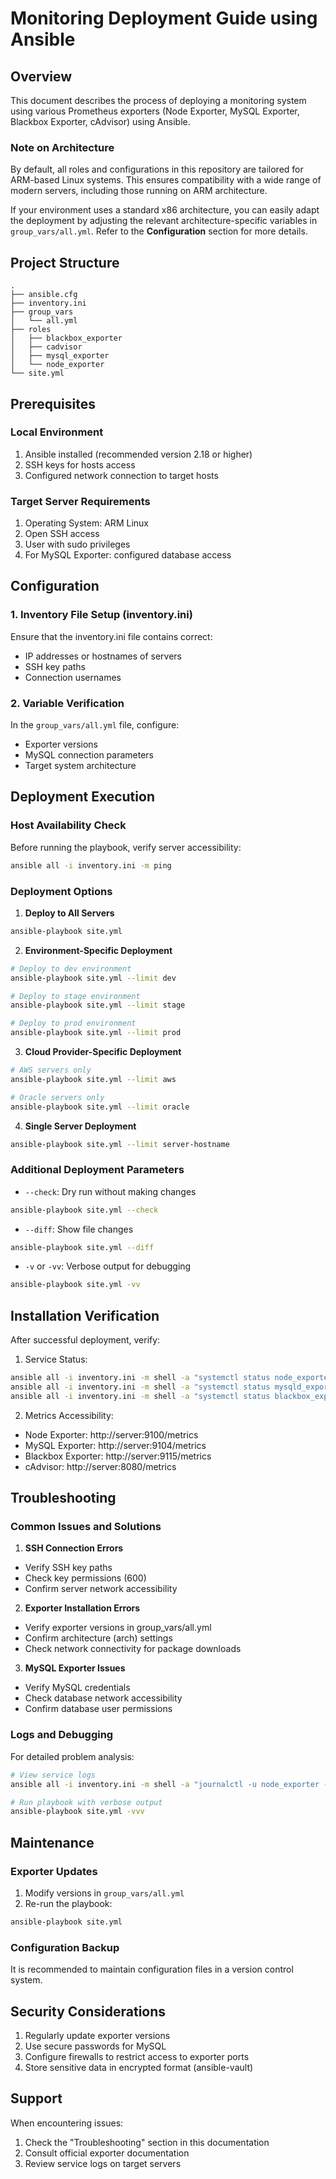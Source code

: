 # Monitoring Deployment Guide using Ansible

## Overview
This document describes the process of deploying a monitoring system using various Prometheus exporters (Node Exporter, MySQL Exporter, Blackbox Exporter, cAdvisor) using Ansible.

### Note on Architecture
By default, all roles and configurations in this repository are tailored for ARM-based Linux systems. This ensures compatibility with a wide range of modern servers, including those running on ARM architecture. 

If your environment uses a standard x86 architecture, you can easily adapt the deployment by adjusting the relevant architecture-specific variables in `group_vars/all.yml`. Refer to the **Configuration** section for more details.

## Project Structure
```
.
├── ansible.cfg
├── inventory.ini
├── group_vars
│   └── all.yml
├── roles
│   ├── blackbox_exporter
│   ├── cadvisor
│   ├── mysql_exporter
│   └── node_exporter
└── site.yml
```

## Prerequisites

### Local Environment
1. Ansible installed (recommended version 2.18 or higher)
2. SSH keys for hosts access
3. Configured network connection to target hosts

### Target Server Requirements
1. Operating System: ARM Linux
2. Open SSH access
3. User with sudo privileges
4. For MySQL Exporter: configured database access

## Configuration

### 1. Inventory File Setup (inventory.ini)
Ensure that the inventory.ini file contains correct:
- IP addresses or hostnames of servers
- SSH key paths
- Connection usernames

### 2. Variable Verification
In the `group_vars/all.yml` file, configure:
- Exporter versions
- MySQL connection parameters
- Target system architecture

## Deployment Execution

### Host Availability Check
Before running the playbook, verify server accessibility:
```bash
ansible all -i inventory.ini -m ping
```

### Deployment Options

1. **Deploy to All Servers**
```bash
ansible-playbook site.yml
```

2. **Environment-Specific Deployment**
```bash
# Deploy to dev environment
ansible-playbook site.yml --limit dev

# Deploy to stage environment
ansible-playbook site.yml --limit stage

# Deploy to prod environment
ansible-playbook site.yml --limit prod
```

3. **Cloud Provider-Specific Deployment**
```bash
# AWS servers only
ansible-playbook site.yml --limit aws

# Oracle servers only
ansible-playbook site.yml --limit oracle
```

4. **Single Server Deployment**
```bash
ansible-playbook site.yml --limit server-hostname
```

### Additional Deployment Parameters

- `--check`: Dry run without making changes
```bash
ansible-playbook site.yml --check
```

- `--diff`: Show file changes
```bash
ansible-playbook site.yml --diff
```

- `-v` or `-vv`: Verbose output for debugging
```bash
ansible-playbook site.yml -vv
```

## Installation Verification

After successful deployment, verify:

1. Service Status:
```bash
ansible all -i inventory.ini -m shell -a "systemctl status node_exporter"
ansible all -i inventory.ini -m shell -a "systemctl status mysqld_exporter"
ansible all -i inventory.ini -m shell -a "systemctl status blackbox_exporter"
```

2. Metrics Accessibility:
- Node Exporter: http://server:9100/metrics
- MySQL Exporter: http://server:9104/metrics
- Blackbox Exporter: http://server:9115/metrics
- cAdvisor: http://server:8080/metrics

## Troubleshooting

### Common Issues and Solutions

1. **SSH Connection Errors**
- Verify SSH key paths
- Check key permissions (600)
- Confirm server network accessibility

2. **Exporter Installation Errors**
- Verify exporter versions in group_vars/all.yml
- Confirm architecture (arch) settings
- Check network connectivity for package downloads

3. **MySQL Exporter Issues**
- Verify MySQL credentials
- Check database network accessibility
- Confirm database user permissions

### Logs and Debugging

For detailed problem analysis:
```bash
# View service logs
ansible all -i inventory.ini -m shell -a "journalctl -u node_exporter -n 50"

# Run playbook with verbose output
ansible-playbook site.yml -vvv
```

## Maintenance

### Exporter Updates

1. Modify versions in `group_vars/all.yml`
2. Re-run the playbook:
```bash
ansible-playbook site.yml
```

### Configuration Backup
It is recommended to maintain configuration files in a version control system.

## Security Considerations

1. Regularly update exporter versions
2. Use secure passwords for MySQL
3. Configure firewalls to restrict access to exporter ports
4. Store sensitive data in encrypted format (ansible-vault)

## Support

When encountering issues:
1. Check the "Troubleshooting" section in this documentation
2. Consult official exporter documentation
3. Review service logs on target servers